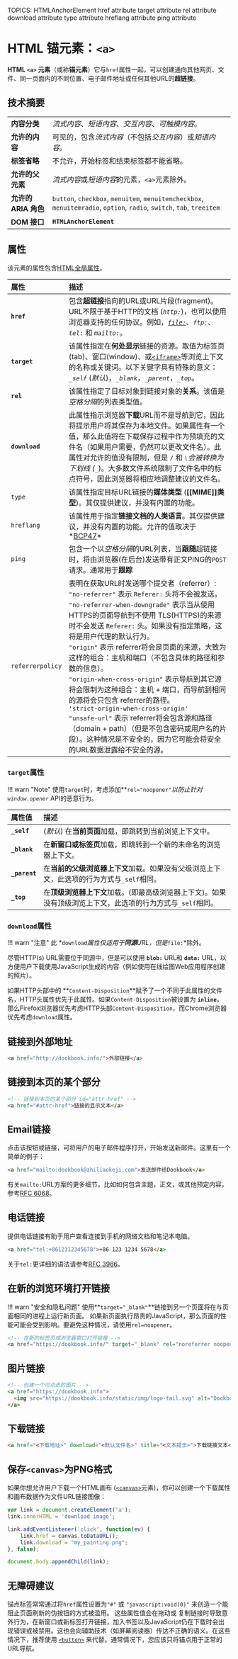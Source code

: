 TOPICS: <a>
        HTMLAnchorElement
        <a> href attribute
        <a> target attribute
        <a> rel attribute
        <a> download attribute
        <a> type attribute
        <a> hreflang attribute
        <a> ping attribute

# HTML 锚元素：`<a>`

**HTML `<a>` 元素**（或称**锚元素**）它与`href`属性一起，可以创建通向其他网页、文件、同一页面内的不同位置、电子邮件地址或任何其他URL的**超链接**。

## 技术摘要

|  |  |
| :-- | :-- |
| **内容分类** | *流式内容*、*短语内容*、*交互内容*、*可触摸内容*。|
| **允许的内容** | 可见的，包含*流式内容*（不包括*交互内容*）或*短语内容*。|
| **标签省略** | 不允许，开始标签和结束标签都不能省略。|
| **允许的父元素** | *流式内容*或*短语内容*的元素，`<a>`元素除外。|
| **允许的 ARIA 角色** | `button`, `checkbox`, `menuitem`, `menuitemcheckbox`, `menuitemradio`, `option`, `radio`, `switch`, `tab`, `treeitem` |
| **DOM 接口** | **`HTMLAnchorElement`** |

## 属性

该元素的属性包含[HTML全局属性](/zh-hans/webfrontend/HTML_Global_attributes)。

| 属性 | 描述 |
| :-- | :-- |
| **`href`** | 包含**超链接**指向的URL或URL片段(fragment)。URL不限于基于HTTP的文档 (*`http:`*)，也可以使用浏览器支持的任何协议。例如，*[`file:`](https://en.wikipedia.org/wiki/File_URI_scheme)*、*`ftp:`*、*`tel:`* 和 *`mailto:`*。|
| **`target`** | 该属性指定在**何处显示**链接的资源。取值为标签页(tab)、窗口(window)、或[`<iframe>`](/en/webfrontend/<iframe>)等浏览上下文的名称或关键词。以下关键字具有特殊的意义：*`_self`* (*默认*)，*`_blank`*，*`_parent`*，*`_top`*。 |
| **`rel`** | 该属性指定了目标对象到链接对象的**关系**。该值是*空格分隔*的列表类型值。 |
| **`download`** | 此属性指示浏览器**下载**URL而不是导航到它，因此将提示用户将其保存为本地文件。如果属性有一个值，那么此值将在下载保存过程中作为预填充的文件名（如果用户需要，仍然可以更改文件名）。此属性对允许的值没有限制，但是 *`/`* 和 *`\`*会被转换为 *下划线* (*`_`*)。大多数文件系统限制了文件名中的标点符号，因此浏览器将相应地调整建议的文件名。 |
| `type` | 该属性指定目标URL链接的**媒体类型** (**[[MIME]]类型**)。其仅提供建议，并没有内置的功能。|
| `hreflang` | 该属性用于指定**链接文档的人类语言**。其仅提供建议，并没有内置的功能。允许的值取决于*[BCP47](http://www.ietf.org/rfc/bcp/bcp47.txt)* |
| `ping` | 包含一个以*空格分隔*的URL列表，当**跟随**超链接时，将由浏览器(在后台)发送带有正文PING的`POST`请求。通常用于**跟踪** |
| `referrerpolicy` | 表明在获取URL时发送哪个提交者（referrer）:<br>`"no-referrer"` 表示 `Referer:` 头将不会被发送。<br>`"no-referrer-when-downgrade"` 表示当从使用HTTPS的页面导航到不使用 TLS(HTTPS)的来源 时不会发送 `Referer:` 头。如果没有指定策略，这将是用户代理的默认行为。<br>`"origin"` 表示 referrer将会是页面的来源，大致为这样的组合：主机和端口（不包含具体的路径和参数的信息）。<br>`"origin-when-cross-origin"` 表示导航到其它源将会限制为这种组合：主机 + 端口，而导航到相同的源将会只包含 referrer的路径。<br>`'strict-origin-when-cross-origin'`<br>`"unsafe-url"` 表示 referrer将会包含源和路径（domain + path）（但是不包含密码或用户名的片段）。这种情况是不安全的，因为它可能会将安全的URL数据泄露给不安全的源。 |

### `target`属性

!!! warn "Note"
    使用`target`时，考虑添加**`rel="noopener"`**以防止针对*`window.opener`* API的恶意行为。

| 属性值 | 描述 |
| :-- | :-- |
| **`_self`** | (*默认*) 在**当前页面**加载，即跳转到当前浏览上下文中。|
| **`_blank`** | 在**新窗口或标签页**加载，即跳转到一个新的未命名的浏览器上下文。|
| **`_parent`** | 在**当前的父级浏览器上下文**加载。如果没有父级浏览上下文，此选项的行为方式与`_self`相同。|
| **`_top`** | 在**顶级浏览器上下文**加载。(即最高级浏览器上下文)。如果没有顶级浏览上下文，此选项的行为方式与`_self`相同。|

### `download`属性

!!! warn "注意"
    此 *`download`*属性仅适用于**同源**URL，但是*`file:`*除外。

尽管HTTP(s) URL需要位于同源中，但是可以使用 **`blob:`** URL和 **`data:`** URL，以方便用户下载使用JavaScript生成的内容（例如使用在线绘图Web应用程序创建的照片）。

如果HTTP头部中的 **`Content-Disposition`**赋予了一个不同于此属性的文件名，HTTP头属性优先于此属性。如果`Content-Disposition`被设置为 **`inline`**，
那么Firefox浏览器优先考虑HTTP头部`Content-Disposition`，而Chrome浏览器优先考虑`download`属性。

## 链接到外部地址

```html
<a href="http://dookbook.info/">外部链接</a>
```

## 链接到本页的某个部分

```html
<!-- 链接到本页的某个部分 id="attr-href" -->
<a href="#attr-href">链接的显示文本</a>
```

## Email链接

点击该按钮或链接，可将用户的电子邮件程序打开，开始发送新邮件。这里有一个简单的例子：

```html
<a href="mailto:dookbook@zhiliaokeji.com">发送邮件给Dookbook</a>
```

有关`mailto:`URL方案的更多细节，比如如何包含主题，正文，或其他预定内容，参考[RFC 6068](https://tools.ietf.org/html/rfc6068)。

## 电话链接

提供电话链接有助于用户查看连接到手机的网络文档和笔记本电脑。

```html
<a href="tel:+8612312345678">+86 123 1234 5678</a>
```

关于`tel:`更详细的语法请参考[RFC 3966](https://tools.ietf.org/html/rfc3966)。

## 在新的浏览环境打开链接

!!! warn "安全和隐私问题"
    使用**`target="_blank"`**链接到另一个页面将在与页面相同的进程上运行新页面。
    如果新页面执行昂贵的JavaScript，那么页面的性能可能会受到影响。要避免这种情况，请使用`rel=noopener`。

```html
<!-- 在新的标签页或浏览器窗口打开链接 -->
<a href="https://dookbook.info/" target="_blank" rel="noreferrer noopener">External Link</a>
```

## 图片链接

```html
<!-- 创建一个可点击的图片 -->
<a href="https://dookbook.info">
  <img src="https://dookbook.info/static/img/logo-tail.svg" alt="Dookbook logo" />
</a>
```

## 下载链接

```html
<a href="<下载地址>" download="<默认文件名>" title="<文本提示>">下载链接文本</a>
```

## 保存`<canvas>`为PNG格式

如果你想允许用户下载一个HTML画布 ([`<canvas>`](/zh-hans/webfrontend/<canvas>)元素)，你可以创建一个下载属性和画布数据作为文件URL链接图像：

```javascript
var link = document.createElement('a');
link.innerHTML = 'download image';

link.addEventListener('click', function(ev) {
    link.href = canvas.toDataURL();
    link.download = "my_painting.png";
}, false);

document.body.appendChild(link);
```

## 无障碍建议

锚点标签常常通过将`href`属性设置为`"#"` 或 `"javascript:void(0)"` 来创造一个能阻止页面刷新的伪按钮的方式被滥用。 这些属性值会在拖动或
复制链接时导致意外行为，在新窗口或新标签打开链接，加入书签以及JavaScript仍在下载时会出现错误或被禁用。这也会向辅助技术（如屏幕阅读器）传达不正确的语义。在这些情况下，推荐使用
[`<button>`](/zh-hans/webfrontend/<button>) 来代替。通常情况下，您应该只将锚点用于正常的URL导航。
